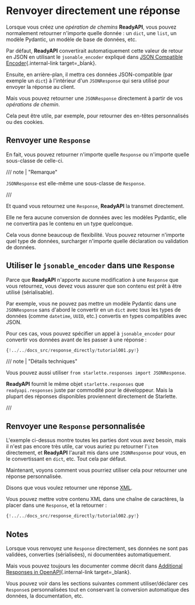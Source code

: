 # Renvoyer directement une réponse

Lorsque vous créez une _opération de chemins_ **ReadyAPI**, vous pouvez normalement retourner n'importe quelle donnée : un `dict`, une `list`, un modèle Pydantic, un modèle de base de données, etc.

Par défaut, **ReadyAPI** convertirait automatiquement cette valeur de retour en JSON en utilisant le `jsonable_encoder` expliqué dans [JSON Compatible Encoder](../tutorial/encoder.md){.internal-link target=\_blank}.

Ensuite, en arrière-plan, il mettra ces données JSON-compatible (par exemple un `dict`) à l'intérieur d'un `JSONResponse` qui sera utilisé pour envoyer la réponse au client.

Mais vous pouvez retourner une `JSONResponse` directement à partir de vos _opérations de chemin_.

Cela peut être utile, par exemple, pour retourner des en-têtes personnalisés ou des cookies.

## Renvoyer une `Response`

En fait, vous pouvez retourner n'importe quelle `Response` ou n'importe quelle sous-classe de celle-ci.

/// note | "Remarque"

`JSONResponse` est elle-même une sous-classe de `Response`.

///

Et quand vous retournez une `Response`, **ReadyAPI** la transmet directement.

Elle ne fera aucune conversion de données avec les modèles Pydantic, elle ne convertira pas le contenu en un type quelconque.

Cela vous donne beaucoup de flexibilité. Vous pouvez retourner n'importe quel type de données, surcharger n'importe quelle déclaration ou validation de données.

## Utiliser le `jsonable_encoder` dans une `Response`

Parce que **ReadyAPI** n'apporte aucune modification à une `Response` que vous retournez, vous devez vous assurer que son contenu est prêt à être utilisé (sérialisable).

Par exemple, vous ne pouvez pas mettre un modèle Pydantic dans une `JSONResponse` sans d'abord le convertir en un `dict` avec tous les types de données (comme `datetime`, `UUID`, etc.) convertis en types compatibles avec JSON.

Pour ces cas, vous pouvez spécifier un appel à `jsonable_encoder` pour convertir vos données avant de les passer à une réponse :

```Python hl_lines="6-7  21-22"
{!../../docs_src/response_directly/tutorial001.py!}
```

/// note | "Détails techniques"

Vous pouvez aussi utiliser `from starlette.responses import JSONResponse`.

**ReadyAPI** fournit le même objet `starlette.responses` que `readyapi.responses` juste par commodité pour le développeur. Mais la plupart des réponses disponibles proviennent directement de Starlette.

///

## Renvoyer une `Response` personnalisée

L'exemple ci-dessus montre toutes les parties dont vous avez besoin, mais il n'est pas encore très utile, car vous auriez pu retourner l'`item` directement, et **ReadyAPI** l'aurait mis dans une `JSONResponse` pour vous, en le convertissant en `dict`, etc. Tout cela par défaut.

Maintenant, voyons comment vous pourriez utiliser cela pour retourner une réponse personnalisée.

Disons que vous voulez retourner une réponse <a href="https://en.wikipedia.org/wiki/XML" class="external-link" target="_blank">XML</a>.

Vous pouvez mettre votre contenu XML dans une chaîne de caractères, la placer dans une `Response`, et la retourner :

```Python hl_lines="1  18"
{!../../docs_src/response_directly/tutorial002.py!}
```

## Notes

Lorsque vous renvoyez une `Response` directement, ses données ne sont pas validées, converties (sérialisées), ni documentées automatiquement.

Mais vous pouvez toujours les documenter comme décrit dans [Additional Responses in OpenAPI](additional-responses.md){.internal-link target=\_blank}.

Vous pouvez voir dans les sections suivantes comment utiliser/déclarer ces `Response`s personnalisées tout en conservant la conversion automatique des données, la documentation, etc.
